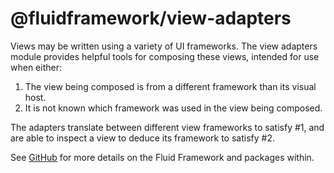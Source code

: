# @fluidframework/view-adapters

Views may be written using a variety of UI frameworks.  The view adapters module provides helpful tools for composing these views, intended for use when either:
1. The view being composed is from a different framework than its visual host.
2. It is not known which framework was used in the view being composed.

The adapters translate between different view frameworks to satisfy #1, and are able to inspect a view to deduce its framework to satisfy #2.

See [GitHub](https://github.com/microsoft/FluidFramework) for more details on the Fluid Framework and packages within.